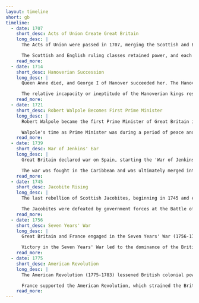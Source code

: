```yaml
---
layout: timeline
short: gb
timeline:
  - date: 1707
    short_desc: Acts of Union Create Great Britain
    long_desc: |
      The Acts of Union were passed in 1707, merging the Scottish and English Parliaments and uniting the two kingdoms into the Kingdom of Great Britain. This was a key policy of Queen Anne, who became the first monarch of the unified British throne.

      The Scottish and English ruling classes retained power, and each country kept its legal and educational systems, as well as its established Church. United, they formed a larger economy, and the Scots began to provide soldiers and colonial officials to the new British forces and Empire.
    read_more:
  - date: 1714
    short_desc: Hanoverian Succession
    long_desc: |
      Queen Anne died, and George I of Hanover succeeded her. The Hanoverian succession ensured a Protestant heir to the throne, marking a significant shift in British politics.

      The relative incapacity or ineptitude of the Hanoverian kings resulted in a growth in the powers of Parliament and a new role, that of "prime minister", emerged in the heyday of Robert Walpole.
    read_more:
  - date: 1721
    short_desc: Robert Walpole Becomes First Prime Minister
    long_desc: |
      Robert Walpole became the first Prime Minister of Great Britain in 1721. Walpole's rise marked a new era of parliamentary power and the development of the prime ministerial role.

      Walpole's time as Prime Minister was during a period of peace and growing prosperity.
    read_more:
  - date: 1739
    short_desc: War of Jenkins' Ear
    long_desc: |
      Great Britain declared war on Spain, starting the 'War of Jenkins' Ear', after a British captain, named Jenkins, had his ear cut off by Spanish sailors.

      The war was fought in the Caribbean and was ultimately merged into the larger War of the Austrian Succession.
    read_more:
  - date: 1745
    short_desc: Jacobite Rising
    long_desc: |
      The last rebellion of Scottish Jacobites, beginning in 1745 and ending at the Battle of Culloden in 1746, occurred. The Jacobite rising sought to restore the Stuart monarchy to the throne.

      The Jacobites were defeated by government forces at the Battle of Culloden. The Jacobite leaders were impeached, and some were executed.
    read_more:
  - date: 1756
    short_desc: Seven Years' War
    long_desc: |
      Great Britain and France engaged in the Seven Years' War (1756-1763). British power was strengthened at France's expense during the war.

      Victory in the Seven Years' War led to the dominance of the British Empire, which was to become the foremost global power for over a century.
    read_more:
  - date: 1775
    short_desc: American Revolution
    long_desc: |
      The American Revolution (1775-1783) lessened British colonial power. The revolution resulted in the loss of the Thirteen Colonies.

      France supported the American Revolution, which strained the British economy.
    read_more:
---
```

